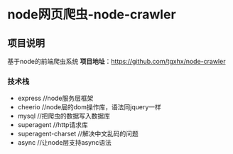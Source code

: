 # node网页爬虫-node-crawler

## 项目说明 
基于node的前端爬虫系统
**项目地址**：https://github.com/tgxhx/node-crawler

### 技术栈
- express  //node服务层框架 
- cheerio   //node层的dom操作库，语法同jquery一样
- mysql     //把爬虫的数据写入数据库
- superagent    //http请求库
- superagent-charset    //解决中文乱码的问题
- async  //让node层支持async语法 
